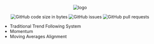 <div align="center">

  ![logo](https://github.com/eshinhw/fx-trend-following-system/assets/41933169/4a2062ec-8c58-4ada-9db2-437b7256d8c6)

</div>

<div align="center">

  ![GitHub code size in bytes](https://img.shields.io/github/languages/code-size/eshinhw/oanda-trading-system)
  ![GitHub issues](https://img.shields.io/github/issues/eshinhw/oanda-trading-system)
  ![GitHub pull requests](https://img.shields.io/github/issues-pr/eshinhw/oanda-trading-system)
  
</div>

- Traditional Trend Following System
- Momentum
- Moving Averages Alignment
